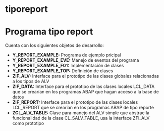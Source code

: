 # tiporeport
<h1>Programa tipo report</h1>

Cuenta con los siguientes objetos de desarrollo:

<ul><li><b>Y_REPORT_EXAMPLE:</b> Programa de ejemplo pricipal</li>
<li><b>Y_REPORT_EXAMPLE_EVE:</b> Manejo de eventos del programa</li>
<li><b>Y_REPORT_EXAMPLE_F01:</b> Implementación de clases</li>
<li><b>Y_REPORT_EXAMPLE_TOP:</b> Definición de clases</li>
<li><b>ZIF_ALV:</b> Interface para el prototipo de las clases globales relacionadas a los tipos de ALV </li>
<li><b>ZIF_DATA:</b> Interface para el prototipo de las clases locales LCL_DATA que se crearían en los programas ABAP que hagan acceso a la base de datos</li>
<li><b>ZIF_REPORT:</b> Interface para el prototipo de las clases locales LCL_REPORT que se crearían en los programas ABAP de tipo reporte</li>
<li><b>ZCL_ALV_TABLE:</b> Clase para manejo del ALV simple que abstrae la funcionalidad de la clase CL_SALV_TABLE, usa la interface ZFI_ALV como prototipo</li></ul>
